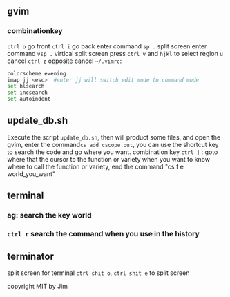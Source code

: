 ## gvim 
### combinationkey 
`ctrl o` go front 
`ctrl i` go back 
enter command `sp .` split screen 
enter command `vsp .` virtical split screen 
press `ctrl v` and `hjkl` to select region 
`u` cancel 
`ctrl z` opposite cancel 
`~/.vimrc`: 
```bash 
colorscheme evening   
imap jj <esc>  #enter jj will switch edit mode to command mode  
set hlsearch  
set incsearch 
set autoindent 
```

## update_db.sh
Execute the script `update_db.sh`, then will product some files, and open the gvim, enter the command`cs add cscope.out`,
you can use the shortcut key to search the code and go where you want.
combination key `ctrl ]` : goto where that the cursor to the function or variety
when you want to know where to call the function or variety, end the command "cs f e world_you_want"

## terminal 
### ag: search the key world 
### `ctrl r` search the command when you use in the history 

## terminator 
split screen for terminal 
`ctrl shit o`, `ctrl shit e` to split screen 

copyright 
MIT by Jim
